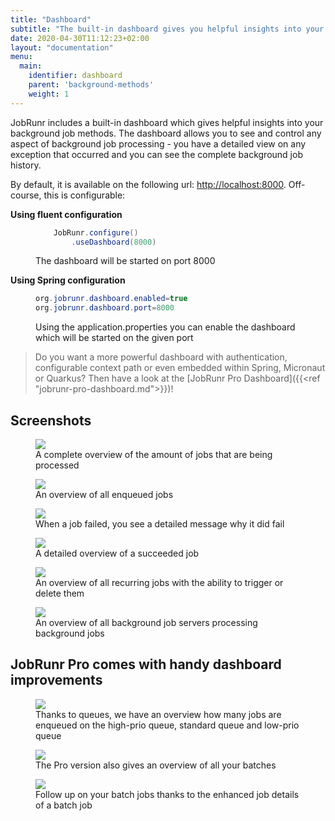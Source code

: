 ```yaml
---
title: "Dashboard"
subtitle: "The built-in dashboard gives you helpful insights into your background jobs"
date: 2020-04-30T11:12:23+02:00
layout: "documentation"
menu: 
  main: 
    identifier: dashboard
    parent: 'background-methods'
    weight: 1
---
```

JobRunr includes a built-in dashboard which gives helpful insights into your background job methods. The dashboard allows you to see and control any aspect of background job processing - you have a detailed view on any exception that occurred and you can see the complete background job history.

By default, it is available on the following url: [http://localhost:8000](http://localhost:8000). Off-course, this is configurable:

__Using fluent configuration__
<figure>

```java
    JobRunr.configure()
        .useDashboard(8000)
```
<figcaption>The dashboard will be started on port 8000</figcaption>
</figure>

__Using Spring configuration__
<figure>

```java
org.jobrunr.dashboard.enabled=true 
org.jobrunr.dashboard.port=8000
```
<figcaption>Using the application.properties you can enable the dashboard which will be started on the given port</figcaption>
</figure>

> Do you want a more powerful dashboard with authentication, configurable context path or even embedded within Spring, Micronaut or Quarkus? Then have a look at the [JobRunr Pro Dashboard]({{<ref "jobrunr-pro-dashboard.md">}})!

## Screenshots
<figure>
<img src="/documentation/jobrunr-overview-1.webp" class="kg-image">
<figcaption>A complete overview of the amount of jobs that are being processed</figcaption>
</figure>

<figure>
<img src="/documentation/jobs-enqueued.webp" class="kg-image">
<figcaption>An overview of all enqueued jobs</figcaption>
</figure>

<figure>
<img src="/documentation/job-details-failed-2.webp" class="kg-image">
<figcaption>When a job failed, you see a detailed message why it did fail</figcaption>
</figure>

<figure>
<img src="/documentation/job-details-succeeded.webp" class="kg-image">
<figcaption>A detailed overview of a succeeded job</figcaption>
</figure>

<figure>
<img src="/documentation/recurring-jobs-1.webp" class="kg-image">
<figcaption>
An overview of all recurring jobs with the ability to trigger or delete them</figcaption>
</figure>

<figure>
<img src="/documentation/job-servers.webp" class="kg-image">
<figcaption>An overview of all background job servers processing background jobs</figcaption>
</figure>

## JobRunr Pro comes with handy dashboard improvements

<figure>
<img src="/documentation/jobrunr-pro-enqueued.webp" class="kg-image">
<figcaption>Thanks to queues, we have an overview how many jobs are enqueued on the high-prio queue, standard queue and low-prio queue</figcaption>
</figure>

<figure>
<img src="/documentation/jobrunr-pro-batches.webp" class="kg-image">
<figcaption>The Pro version also gives an overview of all your batches</figcaption>
</figure>

<figure>
<img src="/documentation/jobrunr-pro-batch-details.webp" class="kg-image">
<figcaption>Follow up on your batch jobs thanks to the enhanced job details of a batch job</figcaption>
</figure>